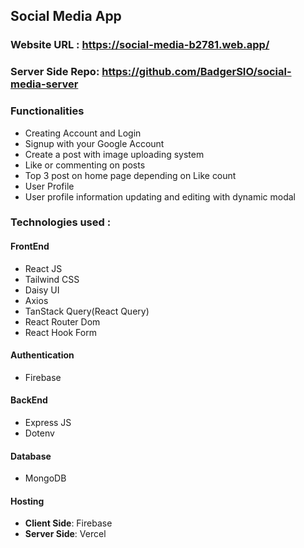 ## Social Media App

### Website URL : https://social-media-b2781.web.app/

### Server Side Repo: https://github.com/BadgerSIO/social-media-server

### Functionalities

- Creating Account and Login
- Signup with your Google Account
- Create a post with image uploading system
- Like or commenting on posts
- Top 3 post on home page depending on Like count
- User Profile
- User profile information updating and editing with dynamic modal

### Technologies used :

#### FrontEnd

- React JS
- Tailwind CSS
- Daisy UI
- Axios
- TanStack Query(React Query)
- React Router Dom
- React Hook Form

#### Authentication

- Firebase

#### BackEnd

- Express JS
- Dotenv

#### Database

- MongoDB

#### Hosting

- **Client Side**: Firebase
- **Server Side**: Vercel
